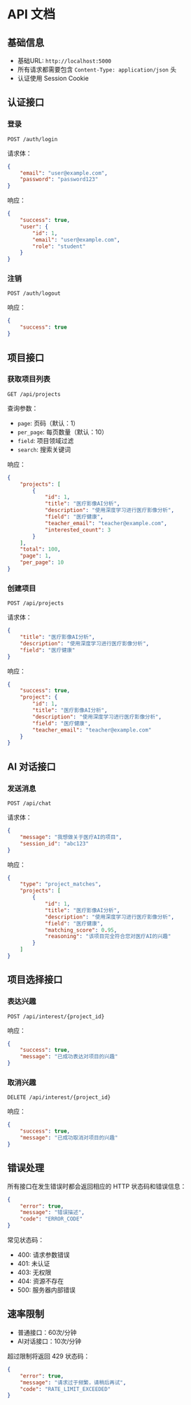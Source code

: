 # API 文档

## 基础信息

- 基础URL: `http://localhost:5000`
- 所有请求都需要包含 `Content-Type: application/json` 头
- 认证使用 Session Cookie

## 认证接口

### 登录

```http
POST /auth/login
```

请求体：
```json
{
    "email": "user@example.com",
    "password": "password123"
}
```

响应：
```json
{
    "success": true,
    "user": {
        "id": 1,
        "email": "user@example.com",
        "role": "student"
    }
}
```

### 注销

```http
POST /auth/logout
```

响应：
```json
{
    "success": true
}
```

## 项目接口

### 获取项目列表

```http
GET /api/projects
```

查询参数：
- `page`: 页码（默认：1）
- `per_page`: 每页数量（默认：10）
- `field`: 项目领域过滤
- `search`: 搜索关键词

响应：
```json
{
    "projects": [
        {
            "id": 1,
            "title": "医疗影像AI分析",
            "description": "使用深度学习进行医疗影像分析",
            "field": "医疗健康",
            "teacher_email": "teacher@example.com",
            "interested_count": 3
        }
    ],
    "total": 100,
    "page": 1,
    "per_page": 10
}
```

### 创建项目

```http
POST /api/projects
```

请求体：
```json
{
    "title": "医疗影像AI分析",
    "description": "使用深度学习进行医疗影像分析",
    "field": "医疗健康"
}
```

响应：
```json
{
    "success": true,
    "project": {
        "id": 1,
        "title": "医疗影像AI分析",
        "description": "使用深度学习进行医疗影像分析",
        "field": "医疗健康",
        "teacher_email": "teacher@example.com"
    }
}
```

## AI 对话接口

### 发送消息

```http
POST /api/chat
```

请求体：
```json
{
    "message": "我想做关于医疗AI的项目",
    "session_id": "abc123"
}
```

响应：
```json
{
    "type": "project_matches",
    "projects": [
        {
            "id": 1,
            "title": "医疗影像AI分析",
            "description": "使用深度学习进行医疗影像分析",
            "field": "医疗健康",
            "matching_score": 0.95,
            "reasoning": "该项目完全符合您对医疗AI的兴趣"
        }
    ]
}
```

## 项目选择接口

### 表达兴趣

```http
POST /api/interest/{project_id}
```

响应：
```json
{
    "success": true,
    "message": "已成功表达对项目的兴趣"
}
```

### 取消兴趣

```http
DELETE /api/interest/{project_id}
```

响应：
```json
{
    "success": true,
    "message": "已成功取消对项目的兴趣"
}
```

## 错误处理

所有接口在发生错误时都会返回相应的 HTTP 状态码和错误信息：

```json
{
    "error": true,
    "message": "错误描述",
    "code": "ERROR_CODE"
}
```

常见状态码：
- 400: 请求参数错误
- 401: 未认证
- 403: 无权限
- 404: 资源不存在
- 500: 服务器内部错误

## 速率限制

- 普通接口：60次/分钟
- AI对话接口：10次/分钟

超过限制将返回 429 状态码：
```json
{
    "error": true,
    "message": "请求过于频繁，请稍后再试",
    "code": "RATE_LIMIT_EXCEEDED"
}
```
